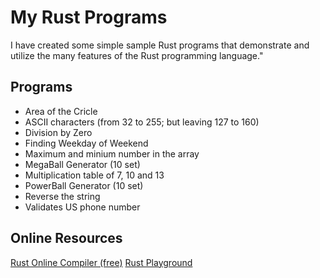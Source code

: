 # My Rust Programs
I have created some simple sample Rust programs that demonstrate and utilize the many features of the Rust programming language."
## Programs
* Area of the Cricle
* ASCII characters (from 32 to 255; but leaving 127 to 160)
* Division by Zero
* Finding Weekday of Weekend
* Maximum and minium number in the array
* MegaBall Generator (10 set)
* Multiplication table of 7, 10 and 13
* PowerBall Generator (10 set)
* Reverse the string
* Validates US phone number

## Online Resources
[Rust Online Compiler (free)](https://www.programiz.com/rust/online-compiler/)
[Rust Playground](https://play.rust-lang.org/?version=stable&mode=debug&edition=2021)
